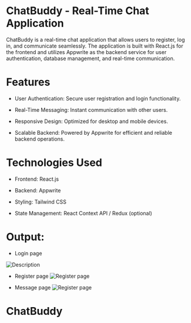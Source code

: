 
# ChatBuddy - Real-Time Chat Application

ChatBuddy is a real-time chat application that allows users to register, log in, and communicate seamlessly. The application is built with React.js for the frontend and utilizes Appwrite as the backend service for user authentication, database management, and real-time communication.

# Features
- User Authentication: Secure user registration and login functionality.

- Real-Time Messaging: Instant communication with other users.

- Responsive Design: Optimized for desktop and mobile devices.

- Scalable Backend: Powered by Appwrite for efficient and reliable backend operations.

# Technologies Used
- Frontend: React.js

- Backend: Appwrite

-  Styling: Tailwind CSS

- State Management: React Context API / Redux (optional)


# Output:



- Login page
<img src="blob/main/src/assets/login.jpg" alt="Description" />

- Register page
![Register page](https://github.com/irshad1601/ChatBuddy/blob/main/src/assets/register.jpg)


- Message page
![Register page]([src/assets/message.jpg](https://github.com/irshad1601/ChatBuddy/blob/main/src/assets/register.JPG))

# ChatBuddy
